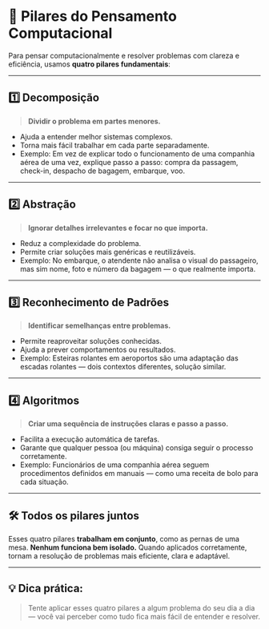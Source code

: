 # 🧩 Pilares do Pensamento Computacional

Para pensar computacionalmente e resolver problemas com clareza e eficiência, usamos **quatro pilares fundamentais**:

---

## 1️⃣ Decomposição

> **Dividir o problema em partes menores.**

- Ajuda a entender melhor sistemas complexos.
- Torna mais fácil trabalhar em cada parte separadamente.
- Exemplo: Em vez de explicar todo o funcionamento de uma companhia aérea de uma vez, explique passo a passo: compra da passagem, check-in, despacho de bagagem, embarque, voo.

---

## 2️⃣ Abstração

> **Ignorar detalhes irrelevantes e focar no que importa.**

- Reduz a complexidade do problema.
- Permite criar soluções mais genéricas e reutilizáveis.
- Exemplo: No embarque, o atendente não analisa o visual do passageiro, mas sim nome, foto e número da bagagem — o que realmente importa.

---

## 3️⃣ Reconhecimento de Padrões

> **Identificar semelhanças entre problemas.**

- Permite reaproveitar soluções conhecidas.
- Ajuda a prever comportamentos ou resultados.
- Exemplo: Esteiras rolantes em aeroportos são uma adaptação das escadas rolantes — dois contextos diferentes, solução similar.

---

## 4️⃣ Algoritmos

> **Criar uma sequência de instruções claras e passo a passo.**

- Facilita a execução automática de tarefas.
- Garante que qualquer pessoa (ou máquina) consiga seguir o processo corretamente.
- Exemplo: Funcionários de uma companhia aérea seguem procedimentos definidos em manuais — como uma receita de bolo para cada situação.

---

## 🛠️ Todos os pilares juntos

Esses quatro pilares **trabalham em conjunto**, como as pernas de uma mesa. **Nenhum funciona bem isolado.** Quando aplicados corretamente, tornam a resolução de problemas mais eficiente, clara e adaptável.

---

## 💡 Dica prática:

> Tente aplicar esses quatro pilares a algum problema do seu dia a dia — você vai perceber como tudo fica mais fácil de entender e resolver.
